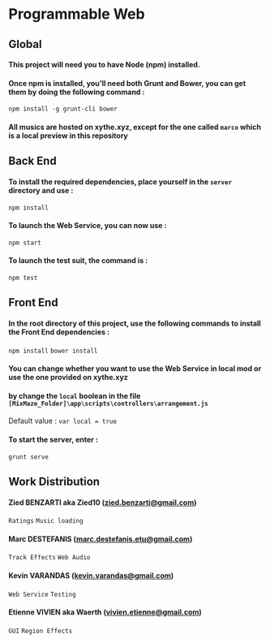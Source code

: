 # Programmable Web

## Global

#### This project will need you to have Node (npm) installed.
#### Once npm is installed, you'll need both Grunt and Bower, you can get them by doing the following command :

`npm install -g grunt-cli bower`

#### All musics are hosted on xythe.xyz, except for the one called `marco` which is a local preview in this repository

## Back End

#### To install the required dependencies, place yourself in the `server` directory and use :

`npm install`

#### To launch the Web Service, you can now use :

`npm start`

#### To launch the test suit, the command is :

`npm test`

## Front End

#### In the root directory of this project, use the following commands to install the Front End dependencies :

`npm install`
`bower install`

#### You can change whether you want to use the Web Service in local mod or use the one provided on xythe.xyz
#### by change the `local` boolean in the file `[MixMaze_Folder]\app\scripts\controllers\arrangement.js`

Default value : 
`var local = true`

#### To start the server, enter :

`grunt serve`

## Work Distribution

#### Zied BENZARTI aka Zied10 (zied.benzarti@gmail.com)
`Ratings`
`Music loading`

#### Marc DESTEFANIS (marc.destefanis.etu@gmail.com)
`Track Effects`
`Web Audio`

#### Kevin VARANDAS (kevin.varandas@gmail.com)
`Web Service`
`Testing`

#### Etienne VIVIEN aka Waerth (vivien.etienne@gmail.com)
`GUI`
`Region Effects`
